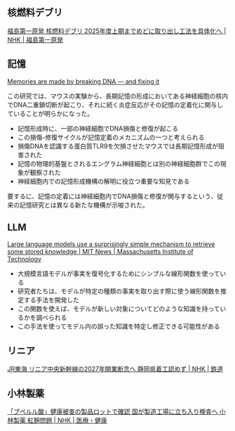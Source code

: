 ## 核燃料デブリ

[福島第一原発 核燃料デブリ 2025年度上期までめどに取り出し工法を具体化へ | NHK | 福島第一原発](https://www3.nhk.or.jp/news/html/20240329/k10014405891000.html)

## 記憶

[Memories are made by breaking DNA — and fixing it](https://www.nature.com/articles/d41586-024-00930-y)

この研究では、マウスの実験から、長期記憶の形成においてある神経細胞の核内でDNA二重鎖切断が起こり、それに続く炎症反応がその記憶の定着化に関与していることが明らかになった。

- 記憶形成時に、一部の神経細胞でDNA損傷と修復が起こる
- この損傷-修復サイクルが記憶定着のメカニズムの一つと考えられる
- 損傷DNAを認識する蛋白質TLR9を欠損させたマウスでは長期記憶形成が阻害された
- 記憶の物理的基盤とされるエングラム神経細胞とは別の神経細胞群でこの現象が観察された
- 神経細胞内での記憶形成機構の解明に役立つ重要な知見である

要するに、記憶の定着には神経細胞内でDNA損傷と修復が関与するという、従来の記憶研究とは異なる新たな機構が示唆された。

## LLM

[Large language models use a surprisingly simple mechanism to retrieve some stored knowledge | MIT News | Massachusetts Institute of Technology](https://news.mit.edu/2024/large-language-models-use-surprisingly-simple-mechanism-retrieve-stored-knowledge-0325)

- 大規模言語モデルが事実を復号化するためにシンプルな線形関数を使っている
- 研究者たちは、モデルが特定の種類の事実を取り出す際に使う線形関数を推定する手法を開発した
- この関数を使えば、モデルが新しい対象についてどのような知識を持っているかを調べられる
- この手法を使ってモデル内の誤った知識を特定し修正できる可能性がある

## リニア

[JR東海 リニア中央新幹線の2027年開業断念へ 静岡県着工認めず | NHK | 鉄道](https://www3.nhk.or.jp/news/html/20240329/k10014406331000.html)

## 小林製薬

[「プベルル酸」健康被害の製品ロットで確認 国が製造工場に立ち入り検査へ 小林製薬 紅麹問題 | NHK | 医療・健康](https://www3.nhk.or.jp/news/html/20240329/k10014405791000.html)
